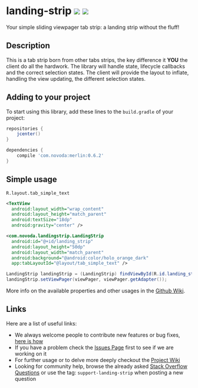 # landing-strip [![](https://ci.novoda.com/buildStatus/icon?job=landing-strip)](https://ci.novoda.com/job/landing-strip/lastBuild/console) [![](https://raw.githubusercontent.com/novoda/novoda/master/assets/btn_apache_lisence.png)](LICENSE.txt)

Your simple sliding viewpager tab strip: a landing strip without the fluff!

## Description

This is a tab strip born from other tabs strips, the key difference it **YOU** the client do all the hardwork. The library will handle state, lifecycle callbacks and the correct selection states.
The client will provide the layout to inflate, handling the view updating, the different selection states.


## Adding to your project

To start using this library, add these lines to the `build.gradle` of your project:

```groovy
repositories {
    jcenter()
}

dependencies {
    compile 'com.novoda:merlin:0.6.2'
}
```


## Simple usage

`R.layout.tab_simple_text`

```xml
<TextView
  android:layout_width="wrap_content"
  android:layout_height="match_parent"
  android:textSize="18dp"
  android:gravity="center" />
```

```xml
<com.novoda.landingstrip.LandingStrip
  android:id="@+id/landing_strip"
  android:layout_height="50dp"
  android:layout_width="match_parent"
  android:background="@android:color/holo_orange_dark"
  app:tabLayoutId="@layout/tab_simple_text" />
```

```java
LandingStrip landingStrip = (LandingStrip) findViewById(R.id.landing_strip);
landingStrip.setViewPager(viewPager, viewPager.getAdapter());
```

More info on the available properties and other usages in the [Github Wiki](https://github.com/novoda/landing-strip/wiki).



## Links

Here are a list of useful links:

 * We always welcome people to contribute new features or bug fixes, [here is how](https://github.com/novoda/novoda/blob/master/CONTRIBUTING.md)
 * If you have a problem check the [Issues Page](https://github.com/novoda/landing-strip/issues) first to see if we are working on it
 * For further usage or to delve more deeply checkout the [Project Wiki](https://github.com/novoda/landing-strip/wiki)
 * Looking for community help, browse the already asked [Stack Overflow Questions](http://stackoverflow.com/questions/tagged/support-landing-strip) or use the tag: `support-landing-strip` when posting a new question  
